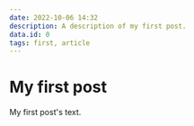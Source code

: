 ```yaml
---
date: 2022-10-06 14:32
description: A description of my first post.
data.id: 0
tags: first, article
---
```

# My first post

My first post's text.
